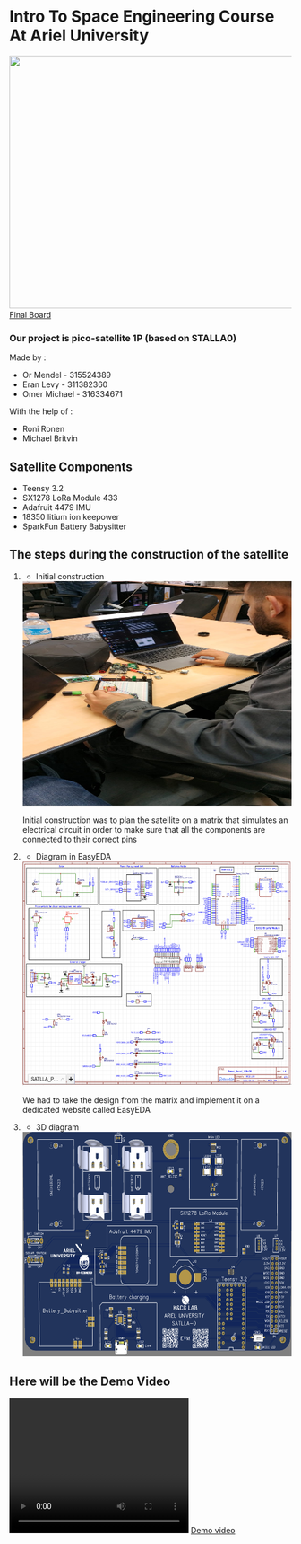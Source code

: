 # Intro To Space Engineering Course At Ariel University

<img src="./pics/finalBoard.png" width="600" height="450">
<u>Final Board</u>

### Our project is pico-satellite 1P (based on STALLA0)

Made by : 
* Or Mendel - 315524389
* Eran Levy - 311382360
* Omer Michael - 316334671

With the help of :
* Roni Ronen
* Michael Britvin

## Satellite Components

* Teensy 3.2
* SX1278 LoRa Module 433
* Adafruit 4479 IMU
* 18350 litium ion keepower
* SparkFun Battery Babysitter

## The steps during the construction of the satellite

1.  - Initial construction
    <img src="./pics/matrix.jpeg" width="500" height="400">
    
    
    Initial construction was to plan the satellite on a matrix that
    simulates an electrical circuit in order to make sure that all the components are connected to their correct pins
    
    
 2. - Diagram in EasyEDA
    <img src="./pics/תרשים.png" width="550" height="400">
    
    We had to take the design from the matrix and implement it on a dedicated website called EasyEDA

3. - 3D diagram
    <img src="./pics/3D.png" width="550" height="400">
   


## Here will be the Demo Video
<video width="320" height="240" controls>
  <source src="./example.mp4" type="video/mp4">
Your browser does not support the video tag.
</video>
<u> Demo video </u>






